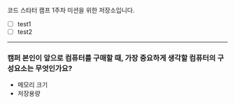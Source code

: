코드 스타터 캠프 1주차 미션을 위한 저장소입니다.
- [ ] test1
- [ ] test2
<!--Line-->
---
### 캠퍼 본인이 앞으로 컴퓨터를 구매할 때, 가장 중요하게 생각할 컴퓨터의 구성요소는 무엇인가요?
* 메모리 크기
* 저장용량
